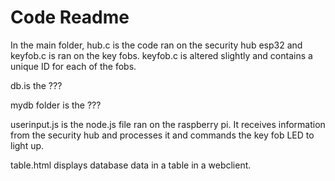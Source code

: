 # Code Readme

In the main folder, hub.c is the code ran on the security hub esp32 and keyfob.c is ran on the key fobs. keyfob.c is altered slightly and contains a unique ID for each of the fobs.

db.is the ???

mydb folder is the ???

userinput.js is the node.js file ran on the raspberry pi. It receives information from the security hub and processes it and commands the key fob LED to light up.

table.html displays database data in a table in a webclient.
